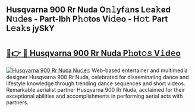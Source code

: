 ## Husqvarna 900 Rr Nuda O𝚗𝚕yf𝚊ns L𝚎a𝚔ed N𝚞𝚍es - Part-lbh P𝚑𝚘tos Vi𝚍𝚎o - H𝚘𝚝 Part L𝚎a𝚔s jySkY

# <h2><a href="http://kf3wyc.oniu.top/?m=Husqvarna+900+Rr+Nuda">🔗👉 🔴 Husqvarna 900 Rr Nuda P𝚑ot𝚘𝚜 V𝚒d𝚎o</a></h2>

[![Husqvarna 900 Rr Nuda Nu𝚍e𝚜](https://i.imgur.com/0qMVB7G.gif)](http://kf3wyc.oniu.top/?m=Husqvarna+900+Rr+Nuda)
Web-based entertainer and multimedia designer Husqvarna 900 Rr Nuda, celebrated for disseminating dance and lifestyle knowledge through trending dance sequences and short videos. Remarkable aerialist partner Husqvarna 900 Rr Nuda, acclaimed for their exceptional abilities and accomplishments in performing aerial acts with partners.  

